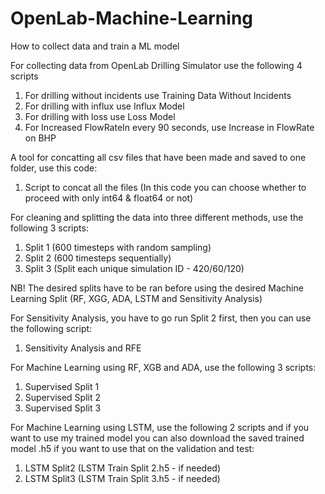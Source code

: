 # OpenLab-Machine-Learning
How to collect data and train a ML model

For collecting data from OpenLab Drilling Simulator use the following 4 scripts

1. For drilling without incidents use Training Data Without Incidents
2. For drilling with influx use Influx Model
3. For drilling with loss use Loss Model
4. For Increased FlowRateIn every 90 seconds, use Increase in FlowRate on BHP

A tool for concatting all csv files that have been made and saved to one folder, use this code:

1. Script to concat all the files (In this code you can choose whether to proceed with only int64 & float64 or not)

For cleaning and splitting the data into three different methods, use the following 3 scripts:

1. Split 1 (600 timesteps with random sampling)
2. Split 2 (600 timesteps sequentially)
3. Split 3 (Split each unique simulation ID - 420/60/120)

NB! The desired splits have to be ran before using the desired Machine Learning Split (RF, XGG, ADA, LSTM and Sensitivity Analysis)

For Sensitivity Analysis, you have to go run Split 2 first, then you can use the following script:

1. Sensitivity Analysis and RFE

For Machine Learning using RF, XGB and ADA, use the following 3 scripts:

1. Supervised Split 1
2. Supervised Split 2
3. Supervised Split 3

For Machine Learning using LSTM, use the following 2 scripts and if you want to use my trained model you can also download the saved trained model .h5 if you want to use that on the validation and test:

1. LSTM Split2 (LSTM Train Split 2.h5 - if needed)
2. LSTM Split3 (LSTM Train Split 3.h5 - if needed)

